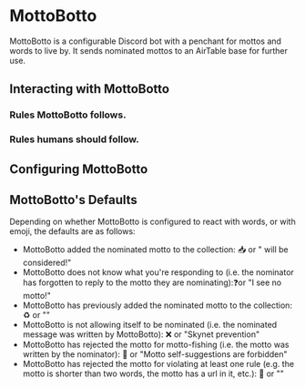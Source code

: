 # MottoBotto
MottoBotto is a configurable Discord bot with a penchant for mottos and words to live by. It sends nominated mottos to an AirTable base for further use.

## Interacting with MottoBotto

### Rules MottoBotto follows.

### Rules humans should follow.

## Configuring MottoBotto

## MottoBotto's Defaults
Depending on whether MottoBotto is configured to react with words, or with emoji, the defaults are as follows:
- MottoBotto added the nominated motto to the collection: 📥 or "<Nominated motto> will be considered!"
- MottoBotto does not know what you're responding to (i.e. the nominator has forgotten to reply to the motto they are nominating):❓or "I see no motto!"
- MottoBotto has previously added the nominated motto to the collection: ♻️ or ""
- MottoBotto is not allowing itself to be nominated (i.e. the nominated message was written by MottoBotto): ❌ or "Skynet prevention"
- MottoBotto has rejected the motto for motto-fishing (i.e. the motto was written by the nominator): 🎣 or "Motto self-suggestions are forbidden"
- MottoBotto has rejected the motto for violating at least one rule (e.g. the motto is shorter than two words, the motto has a url in it, etc.): 🙅 or ""
